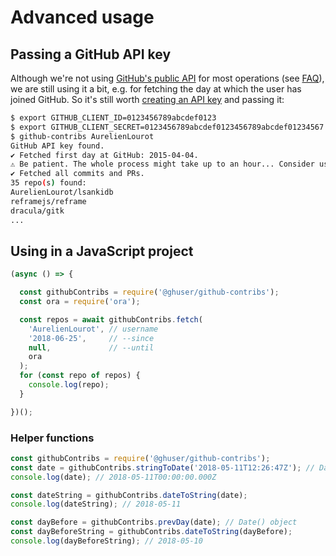 # Advanced usage

## Passing a GitHub API key

Although we're not using [GitHub's public API](https://developer.github.com/v3/) for most operations
(see [FAQ](README.md#how-does-it-work)), we are still using it a bit, e.g. for fetching the day at
which the user has joined GitHub. So it's still worth
[creating an API key](https://github.com/settings/developers) and passing it:

```bash
$ export GITHUB_CLIENT_ID=0123456789abcdef0123
$ export GITHUB_CLIENT_SECRET=0123456789abcdef0123456789abcdef01234567
$ github-contribs AurelienLourot
GitHub API key found.
✔ Fetched first day at GitHub: 2015-04-04.
⚠ Be patient. The whole process might take up to an hour... Consider using --since and/or --until
✔ Fetched all commits and PRs.
35 repo(s) found:
AurelienLourot/lsankidb
reframejs/reframe
dracula/gitk
...
```

## Using in a JavaScript project

```js
(async () => {

  const githubContribs = require('@ghuser/github-contribs');
  const ora = require('ora');

  const repos = await githubContribs.fetch(
    'AurelienLourot', // username
    '2018-06-25',     // --since
    null,             // --until
    ora
  );
  for (const repo of repos) {
    console.log(repo);
  }

})();
```

### Helper functions

```js
const githubContribs = require('@ghuser/github-contribs');
const date = githubContribs.stringToDate('2018-05-11T12:26:47Z'); // Date() object
console.log(date); // 2018-05-11T00:00:00.000Z

const dateString = githubContribs.dateToString(date);
console.log(dateString); // 2018-05-11

const dayBefore = githubContribs.prevDay(date); // Date() object
const dayBeforeString = githubContribs.dateToString(dayBefore);
console.log(dayBeforeString); // 2018-05-10
```

